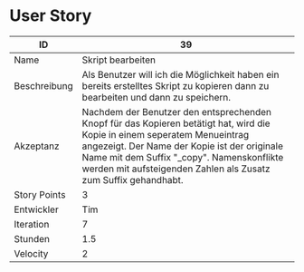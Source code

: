 # User Story

|ID          |39|
|-|-|
|Name        |Skript bearbeiten|
|Beschreibung|Als Benutzer will ich die Möglichkeit haben ein bereits erstelltes Skript zu kopieren dann zu bearbeiten und dann zu speichern.|
|Akzeptanz   |Nachdem der Benutzer den entsprechenden Knopf für das Kopieren betätigt hat, wird die Kopie in einem seperatem Menueintrag angezeigt. Der Name der Kopie ist der originale Name mit dem Suffix "_copy". Namenskonflikte werden mit aufsteigenden Zahlen als Zusatz zum Suffix gehandhabt.|
|Story Points|3|
|Entwickler  |Tim|
|Iteration   |7|
|Stunden     |1.5|
|Velocity    |2|
